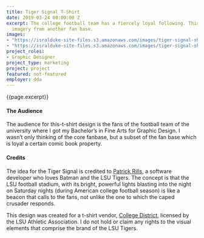 ```yaml
---
title: Tiger Signal T-Shirt
date: 2019-03-24 00:00:00 Z
excerpt: The college football team has a fiercely loyal following. This design mixes
  imagery from another fan base.
images:
- "https://isralduke-site-files.s3.amazonaws.com/images/tiger-signal-shirt-designed-isral-duke-back.jpg"
- "https://isralduke-site-files.s3.amazonaws.com/images/tiger-signal-shirt-designed-isral-duke-front.jpg"
project_roles:
- Graphic Designer
project_type: marketing
project: project
featured: not-featured
employer: dda
---
```

<p class="lead">{{page.excerpt}}</p>
<h4>The Audience</h4>
<p>The audience for this-t-shirt design is the fans of the football team of the university where I got my Bachelor’s in Fine Arts for Graphic Design. I wasn’t only thinking of the core fanbase, but a subset of the fan base which is loyal a certain comic book property.</p>
<h4>Credits</h4>
<p>The idea for the Tiger Signal is credited to <a href="http://www.patrickrills.com/" target="_blank">Patrick Rills</a>, a software developer who loves Batman and the LSU Tigers. The concept is that the LSU football stadium, with its bright, powerful lights blasting into the night on Saturday nights (during American college football season) is like a beacon that calls to the fans, not unlike the one to which the caped crusader responds.
</p>
<p>This design was created for a t-shirt vendor, <a href="http://www.collegedistrict.com/" target="_blank">College District</a>, licensed by the LSU Athletic Association. I do not hold or claim any rights to the visual elements that comprise the brand of the LSU Tigers.
</p>